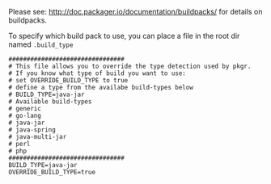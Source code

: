 Please see: http://doc.packager.io/documentation/buildpacks/ for details on buildpacks.


To specify which build pack to use, you can place a file in the root dir named `.build_type`
```
################################
# This file allows you to override the type detection used by pkgr.
# If you know what type of build you want to use:
# set OVERRIDE_BUILD_TYPE to true
# define a type from the availabe build-types below
# BUILD_TYPE=java-jar
# Available build-types
# generic
# go-lang
# java-jar
# java-spring
# java-multi-jar
# perl
# php
################################
BUILD_TYPE=java-jar
OVERRIDE_BUILD_TYPE=true
```
